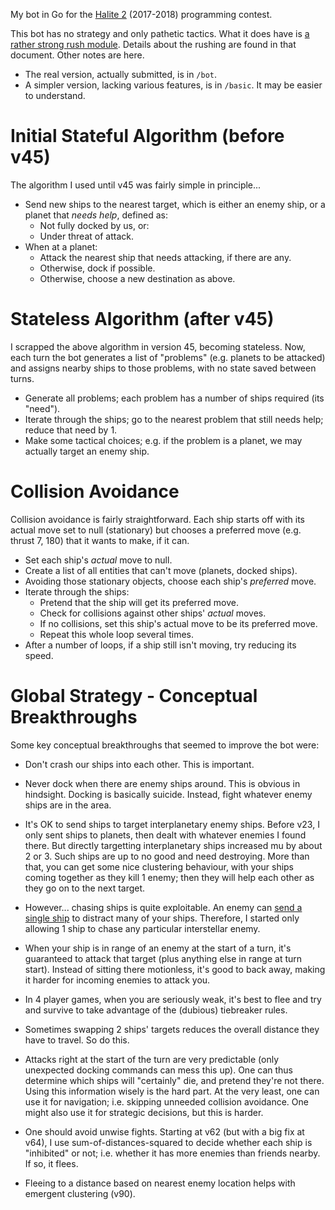 My bot in Go for the [Halite 2](https://halite.io/) (2017-2018) programming contest.

This bot has no strategy and only pathetic tactics. What it does have is [a rather strong rush module](https://github.com/fohristiwhirl/halite2_rush_theory). Details about the rushing are found in that document. Other notes are here.

* The real version, actually submitted, is in `/bot`.
* A simpler version, lacking various features, is in `/basic`. It may be easier to understand.

# Initial Stateful Algorithm (before v45)

The algorithm I used until v45 was fairly simple in principle...

* Send new ships to the nearest target, which is either an enemy ship, or a planet that *needs help*, defined as:
  - Not fully docked by us, or:
  - Under threat of attack.
* When at a planet:
  - Attack the nearest ship that needs attacking, if there are any.
  - Otherwise, dock if possible.
  - Otherwise, choose a new destination as above.

# Stateless Algorithm (after v45)

I scrapped the above algorithm in version 45, becoming stateless. Now, each turn the bot generates a list of "problems" (e.g. planets to be attacked) and assigns nearby ships to those problems, with no state saved between turns.

* Generate all problems; each problem has a number of ships required (its "need").
* Iterate through the ships; go to the nearest problem that still needs help; reduce that need by 1.
* Make some tactical choices; e.g. if the problem is a planet, we may actually target an enemy ship.

# Collision Avoidance

Collision avoidance is fairly straightforward. Each ship starts off with its actual move set to null (stationary) but chooses a preferred move (e.g. thrust 7, 180) that it wants to make, if it can.

* Set each ship's *actual* move to null.
* Create a list of all entities that can't move (planets, docked ships).
* Avoiding those stationary objects, choose each ship's *preferred* move.
* Iterate through the ships:
  - Pretend that the ship will get its preferred move.
  - Check for collisions against other ships' *actual* moves.
  - If no collisions, set this ship's actual move to be its preferred move.
  - Repeat this whole loop several times.
* After a number of loops, if a ship still isn't moving, try reducing its speed.

# Global Strategy - Conceptual Breakthroughs

Some key conceptual breakthroughs that seemed to improve the bot were:

* Don't crash our ships into each other. This is important.

* Never dock when there are enemy ships around. This is obvious in hindsight. Docking is basically suicide. Instead, fight whatever enemy ships are in the area.

* It's OK to send ships to target interplanetary enemy ships. Before v23, I only sent ships to planets, then dealt with whatever enemies I found there. But directly targetting interplanetary ships increased mu by about 2 or 3. Such ships are up to no good and need destroying. More than that, you can get some nice clustering behaviour, with your ships coming together as they kill 1 enemy; then they will help each other as they go on to the next target.

* However... chasing ships is quite exploitable. An enemy can [send a single ship](https://halite.io/play/?game_id=2424227&replay_class=1&replay_name=replay-20171108-160208%2B0000--3470758710-312-208-1510156921) to distract many of your ships. Therefore, I started only allowing 1 ship to chase any particular interstellar enemy.

* When your ship is in range of an enemy at the start of a turn, it's guaranteed to attack that target (plus anything else in range at turn start). Instead of sitting there motionless, it's good to back away, making it harder for incoming enemies to attack you.

* In 4 player games, when you are seriously weak, it's best to flee and try and survive to take advantage of the (dubious) tiebreaker rules.

* Sometimes swapping 2 ships' targets reduces the overall distance they have to travel. So do this.

* Attacks right at the start of the turn are very predictable (only unexpected docking commands can mess this up). One can thus determine which ships will "certainly" die, and pretend they're not there. Using this information wisely is the hard part. At the very least, one can use it for navigation; i.e. skipping unneeded collision avoidance. One might also use it for strategic decisions, but this is harder.

* One should avoid unwise fights. Starting at v62 (but with a big fix at v64), I use sum-of-distances-squared to decide whether each ship is "inhibited" or not; i.e. whether it has more enemies than friends nearby. If so, it flees.

* Fleeing to a distance based on nearest enemy location helps with emergent clustering (v90).

